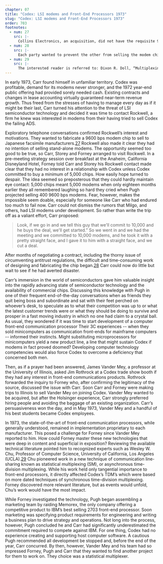 ```yaml
---
chapter: 07
title: "Codex: LSI modems and Front-End Processors 1973"
slug: "Codex: LSI modems and Front-End Processors 1973"
order: 703
footnotes:
  - num: 27
    src: |-
      Collins Electronics, an acquisition, did not have the requisite 9600 bps expertise.
  - num: 28
    src: |- 
      Each party wanted to prevent the other from selling the modem chips to its respective competitors, such as Rockwell selling the chips to Milgo.
  - num: 29
    src: |- 
      The interested reader is referred to: Dixon R. Doll, “Multiplexing and Concentration,” Proceedings of the IEEE, vol. 60, pp. 1313-1321, Nov. 1972. Chu’s original paper: “Design considerations of statistical multiplexers,” Proc. 1st ACM Symp. Probl. Optimization Data Commun. Syst. (Pine Mountain, GA), Oct. 1969
---
```


In early 1973, Carr found himself in unfamiliar territory. Codex was profitable, demand for its modems never stronger, and the 1972 year-end public offering had provided sorely needed cash. Existing contracts and changes in lease accounting virtually guaranteed near-term revenue growth. Thus freed from the stresses of having to manage every day as if it might be their last, Carr turned his attention to the threat of LSI semiconductor technology and decided it was time to contact Rockwell, a firm he knew was interested in modems from their having tried to sell Codex the failing ADS.

Exploratory telephone conversations confirmed Rockwell’s interest and motivations. They wanted to fabricate a 9600 bps modem chip to sell to Japanese facsimile manufacturers.<a name="fnloc27" href="#fn27">27</a>  Rockwell also made it clear they had no intention of selling stand-alone modems. The opportunity seemed too good to be true, so Carr, Storey and Forney arranged to visit Rockwell. In a pre-meeting strategy session over breakfast at the Anaheim, California Disneyland Hotel, Forney told Carr and Storey his Rockwell contact made clear that they had no interest in a relationship with Codex unless Codex committed to buy a minimum of 5,000 chips. How easily hope turned to despair. The idea seemed so preposterous that they could hardly maintain eye contact: 5,000 chips meant 5,000 modems when only eighteen months earlier they all remembered laughing so hard they cried when Pugh projected selling 400 9600 bps modems. Fear, however, makes the impossible seem doable, especially for someone like Carr who had endured too much to fail now. Carr could not dismiss the rumors that Milgo, and others, had LSI modems under development. So rather than write the trip off as a valiant effort, Carr proposed:

>Look, if we go in and we tell this guy that we'll commit to 10,000 and he buys the deal, we'll get started.” So we went in and we had the meeting and we committed to 10,000 modems, and he took it with a pretty straight face, and I gave it to him with a straight face, and we cut a deal.

After months of negotiating a contract, including the thorny issue of circumventing antitrust regulations, the difficult and time-consuming work of designing and fabricating the chip began.<a name="fnloc28" href="#fn28">28</a>  Carr could now do little but wait to see if he had averted disaster.

Carr’s immersion in the world of semiconductors gave him valuable insight into the rapidly advancing state of semiconductor technology and the availability of commercial chips. Discussing this knowledge with Pugh in one of their frequent end-of-the-day conversations when as friends they quit being boss and subordinate and sat with their feet perched on whoever’s desk, to speculate as to what their competition was up to or what the latest customer trends were or what they should be doing to survive and prosper in a fast moving industry in which no one had claim to a crystal ball. As usual, they wondered if it was time to start development of a computer front-end communication processor Their 3C experiences -- when they sold minicomputers as communication front-ends for mainframe computers -- informed their instincts. Might substituting microprocessors for minicomputers yield a new product line, a line that might sustain Codex if modems in fact proved doomed? Developing computer technology competencies would also force Codex to overcome a deficiency that concerned both men.

Then, as if a prayer had been answered, James Vander Mey, a professor at the University of Illinois, asked Jim Rothrock at a Codex trade show booth if they had any interest in front-end communications products. Rothrock forwarded the inquiry to Forney who, after confirming the legitimacy of the source, discussed the issue with Carr. Soon Carr and Forney were making trips to Illinois to sell Vander Mey on joining Codex. Vander Mey wanted to be acquired, but after the Holsinger experience, Carr strongly preferred hiring people and avoiding the baggage of an existing organization. Carr’s persuasiveness won the day, and in May 1973, Vander Mey and a handful of his best students became Codex employees.

In 1973, the state-of-the-art of front-end communication processors, while generally understood, remained in implementation proprietary to each manufacturer. This posed a challenge for Forney since Vander Mey reported to him. How could Forney master these new technologies that were deep in content and superficial in exposition? Reviewing the available technical literature pointed him to recognized experts such as Wesley W. Chu, Professor of Computer Science, University of California, Los Angeles (UCLA).<a name="fnloc29" href="#fn29">29</a>  Chu pioneered work in a new technique of communication line-sharing known as statistical multiplexing (SM), or asynchronous time-division multiplexing. While his work held only tangential importance to front-end processors, it directly affected Codex’s TDM’s which were based on more dated techniques of synchronous time-division multiplexing. Forney discovered more relevant literature, but as events would unfold, Chu’s work would have the most impact.

While Forney investigated the technology, Pugh began assembling a marketing team by raiding Memorex, the only company offering a competitive product to IBM’s best selling 2703 front-end processor. Soon marketing was specifying product requirements for engineering and writing a business plan to drive strategy and operations. Not long into the process, however, Pugh concluded he and Carr had significantly underestimated the commitment required to compete against IBM. For one thing, Codex had no experience creating and supporting host computer software. A cautious Pugh recommended all development be stopped and, before the end of the year, Carr concurred. By then, however, Vander Mey and his team had so impressed Forney, Pugh and Carr that they wanted to find another project for them to work on. They choice was a statistical multiplexer.
